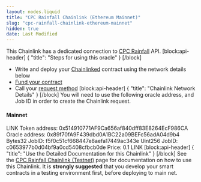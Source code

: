 ```yaml
---
layout: nodes.liquid
title: "CPC Rainfall Chainlink (Ethereum Mainnet)"
slug: "cpc-rainfall-chainlink-ethereum-mainnet"
hidden: true
date: Last Modified
---
```

This Chainlink has a dedicated connection to <a href="" target="_blank">CPC Rainfall</a> API.
[block:api-header]
{
  "title": "Steps for using this oracle"
}
[/block]
- Write and deploy your [Chainlinked](doc:create-a-chainlinked-project) contract using the network details below
- [Fund your contract](doc:fund-your-contract) 
- Call your [request method](doc:cpc-rainfall-chainlink-testnet#section-chainlink-examples) 
[block:api-header]
{
  "title": "Chainlink Network Details"
}
[/block]
You will need to use the following oracle address, and Job ID in order to create the Chainlink request.

#### Mainnet
LINK Token address: 0x514910771AF9Ca656af840dff83E8264EcF986CA
Oracle address: 0x89f70fA9F439dbd0A1BC22a09BEFc56adA04d9b4
Bytes32 JobID: f5f0c51cf668447e8aefa17449ac343e
Uint256 JobID: c0653977b0d04bf9a0cd5408cfbcb0de
Price: 0.1 LINK
[block:api-header]
{
  "title": "Use the Detailed Documentation for this Chainlink"
}
[/block]
See the [CPC Rainfall Chainlink (Testnet)](doc:cpc-rainfall-chainlink-testnet#section-create-your-chainlinked-contract) page for documentation on how to use this Chainlink. It is **strongly suggested** that you develop your smart contracts in a testing environment first, before deploying to main net.